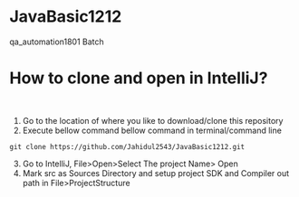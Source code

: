 # JavaBasic1212
qa_automation1801 Batch
<h1> How to clone and open in IntelliJ?</h1> <br>

 1. Go to the location of where you like to download/clone this repository <br>
 2. Execute bellow command bellow command in terminal/command line <br>

`git clone https://github.com/Jahidul2543/JavaBasic1212.git`<br>

3. Go to IntelliJ, File>Open>Select The project Name> Open <br>
4. Mark src as Sources Directory and setup project SDK and Compiler out path in File>ProjectStructure <br>
